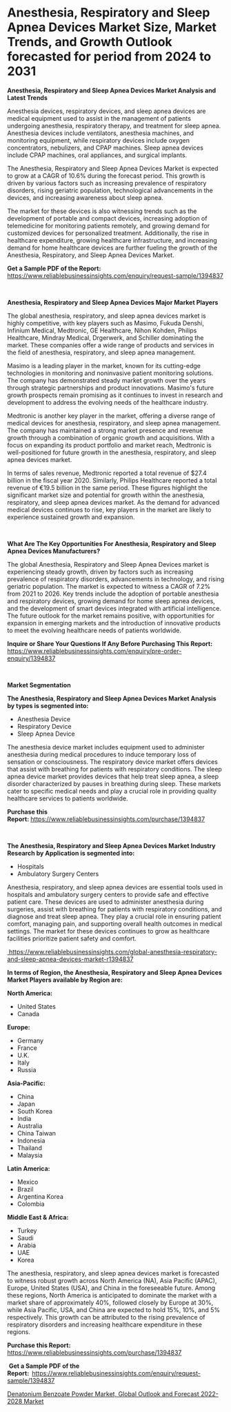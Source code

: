<p><h1>Anesthesia, Respiratory and Sleep Apnea Devices Market Size, Market Trends, and Growth Outlook forecasted for period from 2024 to 2031</h1></p><p><strong>Anesthesia, Respiratory and Sleep Apnea Devices Market Analysis and Latest Trends</strong></p>
<p><p>Anesthesia devices, respiratory devices, and sleep apnea devices are medical equipment used to assist in the management of patients undergoing anesthesia, respiratory therapy, and treatment for sleep apnea. Anesthesia devices include ventilators, anesthesia machines, and monitoring equipment, while respiratory devices include oxygen concentrators, nebulizers, and CPAP machines. Sleep apnea devices include CPAP machines, oral appliances, and surgical implants.</p><p>The Anesthesia, Respiratory and Sleep Apnea Devices Market is expected to grow at a CAGR of 10.6% during the forecast period. This growth is driven by various factors such as increasing prevalence of respiratory disorders, rising geriatric population, technological advancements in the devices, and increasing awareness about sleep apnea.</p><p>The market for these devices is also witnessing trends such as the development of portable and compact devices, increasing adoption of telemedicine for monitoring patients remotely, and growing demand for customized devices for personalized treatment. Additionally, the rise in healthcare expenditure, growing healthcare infrastructure, and increasing demand for home healthcare devices are further fueling the growth of the Anesthesia, Respiratory, and Sleep Apnea Devices Market.</p></p>
<p><strong>Get a Sample PDF of the Report:&nbsp;</strong> <a href="https://www.reliablebusinessinsights.com/enquiry/request-sample/1394837">https://www.reliablebusinessinsights.com/enquiry/request-sample/1394837</a></p>
<p>&nbsp;</p>
<p><strong>Anesthesia, Respiratory and Sleep Apnea Devices Major Market Players</strong></p>
<p><p>The global anesthesia, respiratory, and sleep apnea devices market is highly competitive, with key players such as Masimo, Fukuda Denshi, Infinium Medical, Medtronic, GE Healthcare, Nihon Kohden, Philips Healthcare, Mindray Medical, Drgerwerk, and Schiller dominating the market. These companies offer a wide range of products and services in the field of anesthesia, respiratory, and sleep apnea management.</p><p>Masimo is a leading player in the market, known for its cutting-edge technologies in monitoring and noninvasive patient monitoring solutions. The company has demonstrated steady market growth over the years through strategic partnerships and product innovations. Masimo's future growth prospects remain promising as it continues to invest in research and development to address the evolving needs of the healthcare industry.</p><p>Medtronic is another key player in the market, offering a diverse range of medical devices for anesthesia, respiratory, and sleep apnea management. The company has maintained a strong market presence and revenue growth through a combination of organic growth and acquisitions. With a focus on expanding its product portfolio and market reach, Medtronic is well-positioned for future growth in the anesthesia, respiratory, and sleep apnea devices market.</p><p>In terms of sales revenue, Medtronic reported a total revenue of $27.4 billion in the fiscal year 2020. Similarly, Philips Healthcare reported a total revenue of €19.5 billion in the same period. These figures highlight the significant market size and potential for growth within the anesthesia, respiratory, and sleep apnea devices market. As the demand for advanced medical devices continues to rise, key players in the market are likely to experience sustained growth and expansion.</p></p>
<p>&nbsp;</p>
<p><strong>What Are The Key Opportunities For Anesthesia, Respiratory and Sleep Apnea Devices Manufacturers?</strong></p>
<p><p>The global Anesthesia, Respiratory and Sleep Apnea Devices market is experiencing steady growth, driven by factors such as increasing prevalence of respiratory disorders, advancements in technology, and rising geriatric population. The market is expected to witness a CAGR of 7.2% from 2021 to 2026. Key trends include the adoption of portable anesthesia and respiratory devices, growing demand for home sleep apnea devices, and the development of smart devices integrated with artificial intelligence. The future outlook for the market remains positive, with opportunities for expansion in emerging markets and the introduction of innovative products to meet the evolving healthcare needs of patients worldwide.</p></p>
<p><strong>Inquire or Share Your Questions If Any Before Purchasing This Report:</strong> <a href="https://www.reliablebusinessinsights.com/enquiry/pre-order-enquiry/1394837">https://www.reliablebusinessinsights.com/enquiry/pre-order-enquiry/1394837</a></p>
<p>&nbsp;</p>
<p><strong>Market Segmentation</strong></p>
<p><strong>The Anesthesia, Respiratory and Sleep Apnea Devices Market Analysis by types is segmented into:</strong></p>
<p><ul><li>Anesthesia Device</li><li>Respiratory Device</li><li>Sleep Apnea Device</li></ul></p>
<p><p>The anesthesia device market includes equipment used to administer anesthesia during medical procedures to induce temporary loss of sensation or consciousness. The respiratory device market offers devices that assist with breathing for patients with respiratory conditions. The sleep apnea device market provides devices that help treat sleep apnea, a sleep disorder characterized by pauses in breathing during sleep. These markets cater to specific medical needs and play a crucial role in providing quality healthcare services to patients worldwide.</p></p>
<p><strong>Purchase this Report:&nbsp;</strong><a href="https://www.reliablebusinessinsights.com/purchase/1394837">https://www.reliablebusinessinsights.com/purchase/1394837</a></p>
<p>&nbsp;</p>
<p><strong>The Anesthesia, Respiratory and Sleep Apnea Devices Market Industry Research by Application is segmented into:</strong></p>
<p><ul><li>Hospitals</li><li>Ambulatory Surgery Centers</li></ul></p>
<p><p>Anesthesia, respiratory, and sleep apnea devices are essential tools used in hospitals and ambulatory surgery centers to provide safe and effective patient care. These devices are used to administer anesthesia during surgeries, assist with breathing for patients with respiratory conditions, and diagnose and treat sleep apnea. They play a crucial role in ensuring patient comfort, managing pain, and supporting overall health outcomes in medical settings. The market for these devices continues to grow as healthcare facilities prioritize patient safety and comfort.</p></p>
<p><a href="https://www.reliablebusinessinsights.com/global-anesthesia-respiratory-and-sleep-apnea-devices-market-r1394837">&nbsp;https://www.reliablebusinessinsights.com/global-anesthesia-respiratory-and-sleep-apnea-devices-market-r1394837</a></p>
<p><strong>In terms of Region, the Anesthesia, Respiratory and Sleep Apnea Devices Market Players available by Region are:</strong></p>
<p>
    <p> <strong> North America: </strong>
        <ul>
            <li>United States</li>
            <li>Canada</li>
        </ul>
        </p> 
    <p> <strong> Europe: </strong>
        <ul>
            <li>Germany</li>
            <li>France</li>
            <li>U.K.</li>
            <li>Italy</li>
            <li>Russia</li>
        </ul>
        </p> 
    <p> <strong> Asia-Pacific: </strong>
        <ul>
            <li>China</li>
            <li>Japan</li>
            <li>South Korea</li>
            <li>India</li>
            <li>Australia</li>
            <li>China Taiwan</li>
            <li>Indonesia</li>
            <li>Thailand</li>
            <li>Malaysia</li>
        </ul>
        </p> 
    <p> <strong> Latin America: </strong>
        <ul>
            <li>Mexico</li>
            <li>Brazil</li>
            <li>Argentina Korea</li>
            <li>Colombia</li>
        </ul>
        </p> 
    <p> <strong> Middle East & Africa: </strong>
        <ul>
            <li>Turkey</li>
            <li>Saudi</li>
            <li>Arabia</li>
            <li>UAE</li>
            <li>Korea</li>
        </ul>
    </p>
    </p>
<p><p>The anesthesia, respiratory, and sleep apnea devices market is forecasted to witness robust growth across North America (NA), Asia Pacific (APAC), Europe, United States (USA), and China in the foreseeable future. Among these regions, North America is anticipated to dominate the market with a market share of approximately 40%, followed closely by Europe at 30%, while Asia Pacific, USA, and China are expected to hold 15%, 10%, and 5% respectively. This growth can be attributed to the rising prevalence of respiratory disorders and increasing healthcare expenditure in these regions.</p></p>
<p><strong>Purchase this Report: </strong><a href="https://www.reliablebusinessinsights.com/purchase/1394837">https://www.reliablebusinessinsights.com/purchase/1394837</a></p>
<p>&nbsp;<strong>Get a Sample PDF of the Report:&nbsp;&nbsp;</strong><a href="https://www.reliablebusinessinsights.com/enquiry/request-sample/1394837">https://www.reliablebusinessinsights.com/enquiry/request-sample/1394837</a></p>
<p><strong></strong></p>
<p><p><a href="https://github.com/RickHolmes3/Market-Research-Report-List-5/blob/main/denatonium-benzoate-powder-market-global-outlook-and-forecast-2022-2028-market.md">Denatonium Benzoate Powder Market, Global Outlook and Forecast 2022-2028 Market</a></p></p>